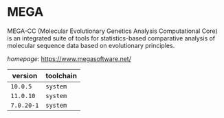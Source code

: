 # MEGA

MEGA-CC (Molecular Evolutionary Genetics Analysis Computational Core) is an integrated suite of tools  for statistics-based comparative analysis of molecular sequence data based on evolutionary principles.

*homepage*: <https://www.megasoftware.net/>

version | toolchain
--------|----------
``10.0.5`` | ``system``
``11.0.10`` | ``system``
``7.0.20-1`` | ``system``

